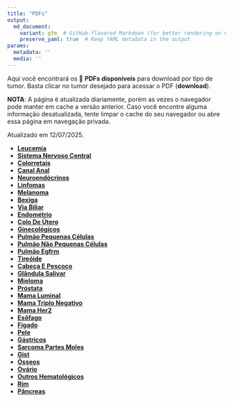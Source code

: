 ```yaml
---
title: "PDFs"
output: 
  md_document:
    variant: gfm  # GitHub-flavored Markdown (for better rendering on GitHub)
    preserve_yaml: true  # Keep YAML metadata in the output
params:
  metadata: ''
  media: ''
---
```


<script async src="https://scripts.simpleanalyticscdn.com/latest.js"></script>

Aqui você encontrará os 📝 **PDFs disponíveis** para download por tipo
de tumor. Basta clicar no tumor desejado para acessar o PDF
(**download**).

**NOTA**: A página é atualizada diariamente, porém as vezes o navegador
pode manter em cache a versão anterior. Caso você encontre alguma
informação desatualizada, tente limpar o cache do seu navegador ou abre
essa página em navegação privada.

Atualizado em 12/07/2025.

- [**Leucemia**](https://coeoralmeds-e768.restdb.io/media/6871f1e0f63b804800208f12?download=true)
- [**Sistema Nervoso
  Central**](https://coeoralmeds-e768.restdb.io/media/6871f1e2f63b804800208f15?download=true)
- [**Colorretais**](https://coeoralmeds-e768.restdb.io/media/6871f1e6f63b804800208f1a?download=true)
- [**Canal
  Anal**](https://coeoralmeds-e768.restdb.io/media/6871f1e7f63b804800208f1c?download=true)
- [**Neuroendócrinos**](https://coeoralmeds-e768.restdb.io/media/6871f1e9f63b804800208f22?download=true)
- [**Linfomas**](https://coeoralmeds-e768.restdb.io/media/6871f1ebf63b804800208f24?download=true)
- [**Melanoma**](https://coeoralmeds-e768.restdb.io/media/6871f1edf63b804800208f26?download=true)
- [**Bexiga**](https://coeoralmeds-e768.restdb.io/media/6871f1eef63b804800208f28?download=true)
- [**Via
  Biliar**](https://coeoralmeds-e768.restdb.io/media/6871f1f0f63b804800208f2a?download=true)
- [**Endométrio**](https://coeoralmeds-e768.restdb.io/media/6871f1f2f63b804800208f2b?download=true)
- [**Colo De
  Útero**](https://coeoralmeds-e768.restdb.io/media/6871f1f3f63b804800208f2d?download=true)
- [**Ginecológicos**](https://coeoralmeds-e768.restdb.io/media/6871f1f5f63b804800208f2f?download=true)
- [**Pulmão Pequenas
  Células**](https://coeoralmeds-e768.restdb.io/media/6871f1f7f63b804800208f32?download=true)
- [**Pulmão Não Pequenas
  Células**](https://coeoralmeds-e768.restdb.io/media/6871f1f9f63b804800208f34?download=true)
- [**Pulmão
  Egfrm**](https://coeoralmeds-e768.restdb.io/media/6871f1faf63b804800208f36?download=true)
- [**Tireóide**](https://coeoralmeds-e768.restdb.io/media/6871f1fef63b804800208f3a?download=true)
- [**Cabeça E
  Pescoço**](https://coeoralmeds-e768.restdb.io/media/6871f200f63b804800208f3c?download=true)
- [**Glândula
  Salivar**](https://coeoralmeds-e768.restdb.io/media/6871f202f63b804800208f3e?download=true)
- [**Mieloma**](https://coeoralmeds-e768.restdb.io/media/6871f204f63b804800208f40?download=true)
- [**Próstata**](https://coeoralmeds-e768.restdb.io/media/6871f205f63b804800208f42?download=true)
- [**Mama
  Luminal**](https://coeoralmeds-e768.restdb.io/media/6871f209f63b804800208f46?download=true)
- [**Mama Triplo
  Negativo**](https://coeoralmeds-e768.restdb.io/media/6871f20bf63b804800208f48?download=true)
- [**Mama
  Her2**](https://coeoralmeds-e768.restdb.io/media/6871f20cf63b804800208f4a?download=true)
- [**Esôfago**](https://coeoralmeds-e768.restdb.io/media/6871f20ef63b804800208f4c?download=true)
- [**Fígado**](https://coeoralmeds-e768.restdb.io/media/6871f210f63b804800208f4e?download=true)
- [**Pele**](https://coeoralmeds-e768.restdb.io/media/6871f212f63b804800208f50?download=true)
- [**Gástricos**](https://coeoralmeds-e768.restdb.io/media/6871f213f63b804800208f51?download=true)
- [**Sarcoma Partes
  Moles**](https://coeoralmeds-e768.restdb.io/media/6871f215f63b804800208f54?download=true)
- [**Gist**](https://coeoralmeds-e768.restdb.io/media/6871f217f63b804800208f56?download=true)
- [**Ósseos**](https://coeoralmeds-e768.restdb.io/media/6871f218f63b804800208f58?download=true)
- [**Ovário**](https://coeoralmeds-e768.restdb.io/media/6871f21af63b804800208f5a?download=true)
- [**Outros
  Hematológicos**](https://coeoralmeds-e768.restdb.io/media/6871f21cf63b804800208f5c?download=true)
- [**Rim**](https://coeoralmeds-e768.restdb.io/media/6871f21ef63b804800208f5e?download=true)
- [**Pâncreas**](https://coeoralmeds-e768.restdb.io/media/6871f220f63b804800208f60?download=true)
